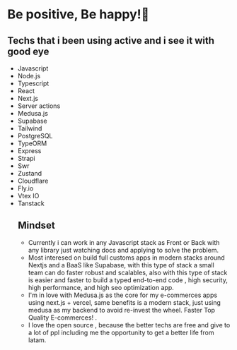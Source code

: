 
<h1 align="start">Be positive, Be happy!🌱</h1>

<h2>Techs that i been using active and i see it with good eye </h2>
<ul >
<li>Javascript</li>
<li>Node.js</li>
<li>Typescript</li>
<li>React</li>
<li>Next.js</li>
<li>Server actions</li>
<li>Medusa.js</li>
<li>Supabase</li>
<li>Tailwind</li>
<li>PostgreSQL</li>
<li>TypeORM</li>
<li>Express</li>
<li>Strapi</li>
<li>Swr</li>
<li>Zustand</li>
<li>Cloudflare</li>
<li>Fly.io</li>
<li>Vtex IO</li>
<li>Tanstack</li>

<h2>Mindset</h2>

<ul>
  <li>Currently i can work in any Javascript stack as Front or Back with any library just watching docs and applying to solve the problem.</li>
  <li>Most interesed on build full customs apps in modern stacks around Nextjs and a BaaS like Supabase, with this type of stack a small team can do faster robust and scalables, also with this type of stack is easier and faster to build a typed end-to-end code , high security, high performance, and high seo optimization app.
  <li> I'm in love with Medusa.js as the core for my e-commerces apps using next.js + vercel, same benefits is a modern stack, just using medusa as my backend to avoid re-invest the wheel.
 Faster
 Top Quality E-commerces!
.</li>
  <li>I love the open source , because the better techs are free and give to a lot of ppl including me the opportunity to get a better life from latam.
</li>
</p>

</ul>
